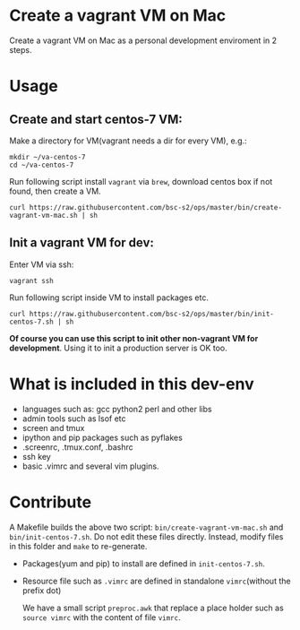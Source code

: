 #  Create a vagrant VM on Mac

Create a vagrant VM on Mac as a personal development enviroment in 2 steps.

#   Usage

##  Create and start centos-7 VM:

Make a directory for VM(vagrant needs a dir for every VM), e.g.:

```
mkdir ~/va-centos-7
cd ~/va-centos-7
```

Run following script install `vagrant` via `brew`, download centos box if not found,
then create a VM.

```
curl https://raw.githubusercontent.com/bsc-s2/ops/master/bin/create-vagrant-vm-mac.sh | sh
```

## Init a vagrant VM for dev:

Enter VM via ssh:

```
vagrant ssh
```

Run following script inside VM to install packages etc.

```
curl https://raw.githubusercontent.com/bsc-s2/ops/master/bin/init-centos-7.sh | sh
```

**Of course you can use this script to init other non-vagrant VM for
development**.
Using it to init a production server is OK too.


#   What is included in this dev-env

-   languages such as: gcc python2 perl and other libs
-   admin tools such as lsof etc
-   screen and tmux
-   ipython and pip packages such as pyflakes
-   .screenrc, .tmux.conf, .bashrc
-   ssh key
-   basic .vimrc and several vim plugins.


#   Contribute

A Makefile builds the above two script: `bin/create-vagrant-vm-mac.sh` and
`bin/init-centos-7.sh`.
Do not edit these files directly.
Instead, modify files in this folder and `make` to re-generate.

-   Packages(yum and pip) to install are defined in `init-centos-7.sh`.

-   Resource file such as `.vimrc` are defined in standalone `vimrc`(without the prefix dot)

    We have a small script `preproc.awk` that replace a place holder such as `source
    vimrc` with the content of file `vimrc`.
